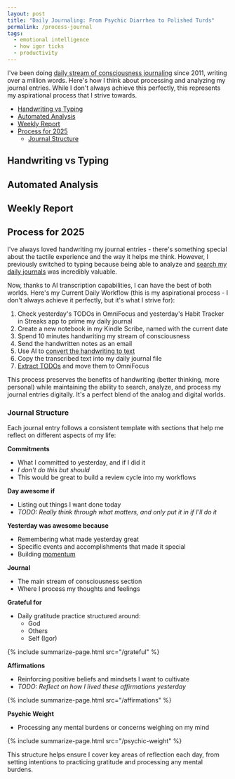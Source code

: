 ```yaml
---
layout: post
title: "Daily Journaling: From Psychic Diarrhea to Polished Turds"
permalink: /process-journal
tags:
  - emotional intelligence
  - how igor ticks
  - productivity
---
```


I've been doing [daily stream of consciousness journaling](/emotional-health#daily-stream-of-consciousness-journaling) since 2011, writing over a million words. Here's how I think about processing and analyzing my journal entries. While I don't always achieve this perfectly, this represents my aspirational process that I strive towards.

<!-- prettier-ignore-start -->
<!-- vim-markdown-toc-start -->

- [Handwriting vs Typing](#handwriting-vs-typing)
- [Automated Analysis](#automated-analysis)
- [Weekly Report](#weekly-report)
- [Process for 2025](#process-for-2025)
  - [Journal Structure](#journal-structure)

<!-- vim-markdown-toc-end -->
<!-- prettier-ignore-end -->

## Handwriting vs Typing

## Automated Analysis

## Weekly Report

## Process for 2025

I've always loved handwriting my journal entries - there's something special about the tactile experience and the way it helps me think. However, I previously switched to typing because being able to analyze and [search my daily journals](https://github.com/idvorkin/nlp/blob/cbc8dd8094b3d4e3a7331846538e5e945745baef/life.py#L337) was incredibly valuable.

Now, thanks to AI transcription capabilities, I can have the best of both worlds. Here's my Current Daily Workflow (this is my aspirational process - I don't always achieve it perfectly, but it's what I strive for):

1. Check yesterday's TODOs in OmniFocus and yesterday's Habit Tracker in Streaks app to prime my daily journal
2. Create a new notebook in my Kindle Scribe, named with the current date
3. Spend 10 minutes handwriting my stream of consciousness
4. Send the handwritten notes as an email
5. Use AI to [convert the handwriting to text](https://github.com/idvorkin/nlp/blob/cbc8dd8094b3d4e3a7331846538e5e945745baef/journal.py#L34)
6. Copy the transcribed text into my daily journal file
7. [Extract TODOs](https://github.com/idvorkin/settings/blob/6ce73103b714e5b08ba19dc19856fc5a8ea549fc/py/todo_to_omnifocus.py?plain=1#L28) and move them to OmniFocus

This process preserves the benefits of handwriting (better thinking, more personal) while maintaining the ability to search, analyze, and process my journal entries digitally. It's a perfect blend of the analog and digital worlds.

### Journal Structure

Each journal entry follows a consistent template with sections that help me reflect on different aspects of my life:

**Commitments**

- What I committed to yesterday, and if I did it
- _I don't do this but should_
- This would be great to build a review cycle into my workflows

**Day awesome if**

- Listing out things I want done today
- _TODO: Really think through what matters, and only put it in if I'll do it_

**Yesterday was awesome because**

- Remembering what made yesterday great
- Specific events and accomplishments that made it special
- Building [momentum](/be-proactive)

**Journal**

- The main stream of consciousness section
- Where I process my thoughts and feelings

**Grateful for**

- Daily gratitude practice structured around:
  - God
  - Others
  - Self (Igor)

{% include summarize-page.html src="/grateful" %}

**Affirmations**

- Reinforcing positive beliefs and mindsets I want to cultivate
- _TODO: Reflect on how I lived these affirmations yesterday_

{% include summarize-page.html src="/affirmations" %}

**Psychic Weight**

- Processing any mental burdens or concerns weighing on my mind

{% include summarize-page.html src="/psychic-weight" %}

This structure helps ensure I cover key areas of reflection each day, from setting intentions to practicing gratitude and processing any mental burdens.
